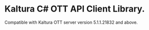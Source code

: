 # Kaltura C# OTT API Client Library.
Compatible with Kaltura OTT server version 5.1.1.21832 and above.
